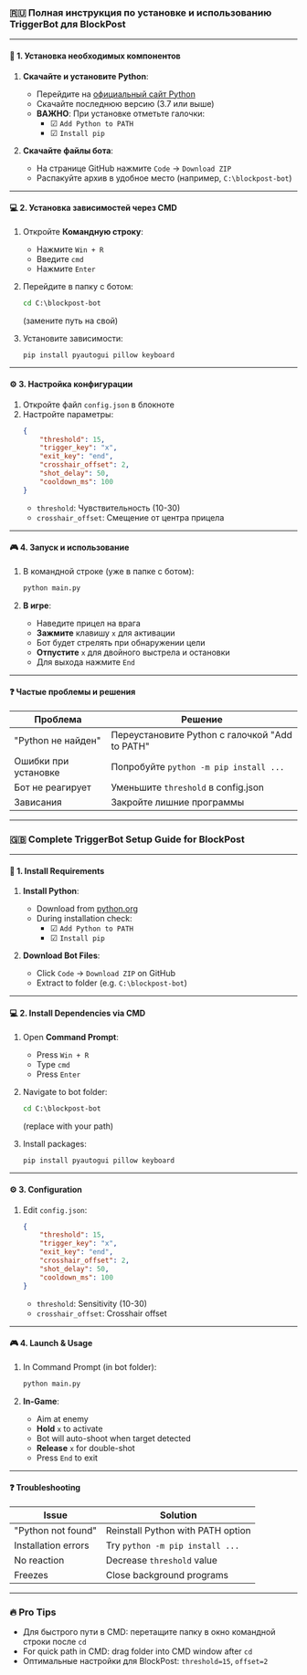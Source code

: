 ### 🇷🇺 Полная инструкция по установке и использованию TriggerBot для BlockPost

---

#### 🔧 **1. Установка необходимых компонентов**

1. **Скачайте и установите Python**:
   - Перейдите на [официальный сайт Python](https://www.python.org/downloads/)
   - Скачайте последнюю версию (3.7 или выше)
   - **ВАЖНО**: При установке отметьте галочки:
     - ☑ `Add Python to PATH`
     - ☑ `Install pip`

2. **Скачайте файлы бота**:
   - На странице GitHub нажмите `Code` → `Download ZIP`
   - Распакуйте архив в удобное место (например, `C:\blockpost-bot`)

---

#### 💻 **2. Установка зависимостей через CMD**

1. Откройте **Командную строку**:
   - Нажмите `Win + R`
   - Введите `cmd`
   - Нажмите `Enter`

2. Перейдите в папку с ботом:
   ```cmd
   cd C:\blockpost-bot
   ```
   (замените путь на свой)

3. Установите зависимости:
   ```cmd
   pip install pyautogui pillow keyboard
   ```

---

#### ⚙ **3. Настройка конфигурации**

1. Откройте файл `config.json` в блокноте
2. Настройте параметры:
   ```json
   {
       "threshold": 15,
       "trigger_key": "x",
       "exit_key": "end",
       "crosshair_offset": 2,
       "shot_delay": 50,
       "cooldown_ms": 100
   }
   ```
   - `threshold`: Чувствительность (10-30)
   - `crosshair_offset`: Смещение от центра прицела

---

#### 🎮 **4. Запуск и использование**

1. В командной строке (уже в папке с ботом):
   ```cmd
   python main.py
   ```

2. **В игре**:
   - Наведите прицел на врага
   - **Зажмите** клавишу `x` для активации
   - Бот будет стрелять при обнаружении цели
   - **Отпустите** `x` для двойного выстрела и остановки
   - Для выхода нажмите `End`

---

#### ❓ **Частые проблемы и решения**

| Проблема | Решение |
|----------|---------|
| "Python не найден" | Переустановите Python с галочкой "Add to PATH" |
| Ошибки при установке | Попробуйте `python -m pip install ...` |
| Бот не реагирует | Уменьшите `threshold` в config.json |
| Зависания | Закройте лишние программы |

---

### 🇬🇧 Complete TriggerBot Setup Guide for BlockPost

---

#### 🔧 **1. Install Requirements**

1. **Install Python**:
   - Download from [python.org](https://www.python.org/downloads/)
   - During installation check:
     - ☑ `Add Python to PATH`
     - ☑ `Install pip`

2. **Download Bot Files**:
   - Click `Code` → `Download ZIP` on GitHub
   - Extract to folder (e.g. `C:\blockpost-bot`)

---

#### 💻 **2. Install Dependencies via CMD**

1. Open **Command Prompt**:
   - Press `Win + R`
   - Type `cmd`
   - Press `Enter`

2. Navigate to bot folder:
   ```cmd
   cd C:\blockpost-bot
   ```
   (replace with your path)

3. Install packages:
   ```cmd
   pip install pyautogui pillow keyboard
   ```

---

#### ⚙ **3. Configuration**

1. Edit `config.json`:
   ```json
   {
       "threshold": 15,
       "trigger_key": "x",
       "exit_key": "end",
       "crosshair_offset": 2,
       "shot_delay": 50,
       "cooldown_ms": 100
   }
   ```
   - `threshold`: Sensitivity (10-30)
   - `crosshair_offset`: Crosshair offset

---

#### 🎮 **4. Launch & Usage**

1. In Command Prompt (in bot folder):
   ```cmd
   python main.py
   ```

2. **In-Game**:
   - Aim at enemy
   - **Hold** `x` to activate
   - Bot will auto-shoot when target detected
   - **Release** `x` for double-shot
   - Press `End` to exit

---

#### ❓ **Troubleshooting**

| Issue | Solution |
|-------|----------|
| "Python not found" | Reinstall Python with PATH option |
| Installation errors | Try `python -m pip install ...` |
| No reaction | Decrease `threshold` value |
| Freezes | Close background programs |

---

### 🔥 **Pro Tips**
- Для быстрого пути в CMD: перетащите папку в окно командной строки после `cd `
- For quick path in CMD: drag folder into CMD window after `cd `
- Оптимальные настройки для BlockPost: `threshold=15`, `offset=2`
